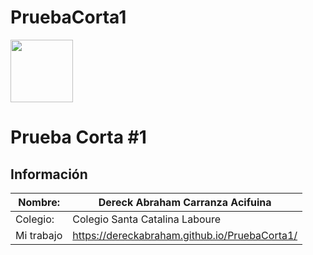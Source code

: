 # PruebaCorta1
<img width="100px" src="https://jefuentes80.github.io/starup_scl/img/logo_SCL%20(3).png">

# Prueba Corta #1

## Información

|  Nombre: | Dereck Abraham Carranza Acifuina |
| ------------ | ------------ |
|  Colegio: | Colegio Santa Catalina Laboure  |
|  Mi trabajo |https://dereckabraham.github.io/PruebaCorta1/ |
